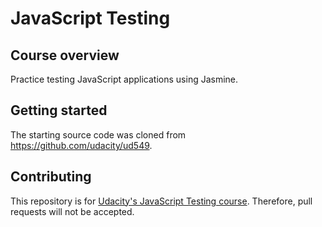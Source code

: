 # JavaScript Testing

## Course overview

Practice testing JavaScript applications using Jasmine.

## Getting started

The starting source code was cloned from <https://github.com/udacity/ud549>.

## Contributing

This repository is for [Udacity's JavaScript Testing course](https://www.udacity.com/course/javascript-testing--ud549). Therefore, pull requests will not be accepted.
